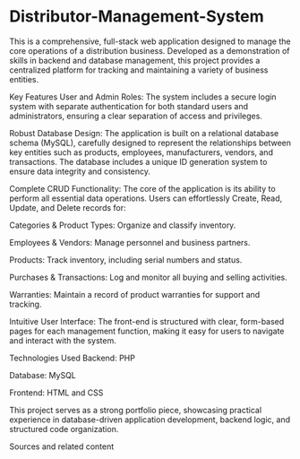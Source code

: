 # Distributor-Management-System
This is a comprehensive, full-stack web application designed to manage the core operations of a distribution business. Developed as a demonstration of skills in backend and database management, this project provides a centralized platform for tracking and maintaining a variety of business entities.

Key Features
User and Admin Roles: The system includes a secure login system with separate authentication for both standard users and administrators, ensuring a clear separation of access and privileges.

Robust Database Design: The application is built on a relational database schema (MySQL), carefully designed to represent the relationships between key entities such as products, employees, manufacturers, vendors, and transactions. The database includes a unique ID generation system to ensure data integrity and consistency.

Complete CRUD Functionality: The core of the application is its ability to perform all essential data operations. Users can effortlessly Create, Read, Update, and Delete records for:

Categories & Product Types: Organize and classify inventory.

Employees & Vendors: Manage personnel and business partners.

Products: Track inventory, including serial numbers and status.

Purchases & Transactions: Log and monitor all buying and selling activities.

Warranties: Maintain a record of product warranties for support and tracking.

Intuitive User Interface: The front-end is structured with clear, form-based pages for each management function, making it easy for users to navigate and interact with the system.

Technologies Used
Backend: PHP

Database: MySQL

Frontend: HTML and CSS

This project serves as a strong portfolio piece, showcasing practical experience in database-driven application development, backend logic, and structured code organization.


Sources and related content

